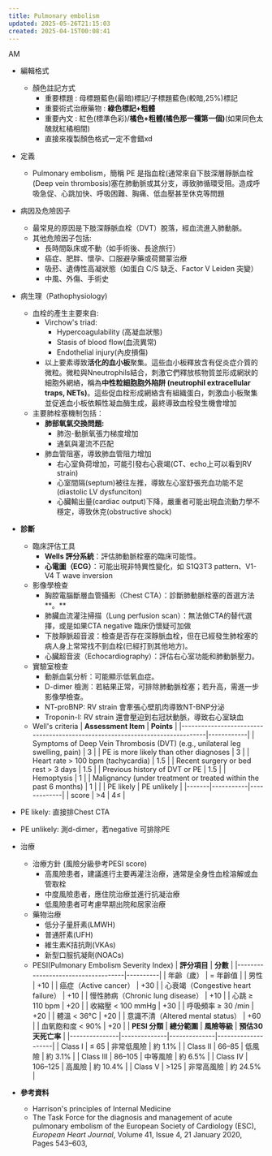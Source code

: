 ```yaml
---
title: Pulmonary embolism
updated: 2025-05-26T21:15:03
created: 2025-04-15T00:08:41
---
```


AM

- 編輯格式
  - 顏色註記方式
    - 重要標題 : 母標題藍色(最暗)標記/子標題藍色(較暗,25%)標記
    - 重要術式治療藥物 : **綠色標記+粗體**
    - 重要內文 : 紅色(標準色彩)/**橘色+粗體(橘色那一欄第一個)**(如果同色太醜就紅橘相間)
    - 直接來複製顏色格式一定不會錯xd

- 定義
  - Pulmonary embolism，簡稱 PE 是指血栓(通常來自下肢深層靜脈血栓(Deep vein thrombosis)塞在肺動脈或其分支，導致肺循環受阻。造成呼吸急促、心跳加快、呼吸困難、胸痛、低血壓甚至休克等問題
- 病因及危險因子
  - 最常見的原因是下肢深靜脈血栓（DVT）脫落，經血流進入肺動脈。
  - 其他危險因子包括:
    - 長時間臥床或不動（如手術後、長途旅行）
    - 癌症、肥胖、懷孕、口服避孕藥或荷爾蒙治療
    - 吸菸、遺傳性高凝狀態（如蛋白 C/S 缺乏、Factor V Leiden 突變）
    - 中風、外傷、手術史
- 病生理（Pathophysiology)
  - 血栓的產生主要來自:
    - Virchow's triad:
      - Hypercoagulability (高凝血狀態)
      - Stasis of blood flow(血流異常)
      - Endothelial injury(內皮損傷)
    - 以上要素導致**活化的血小板**聚集。這些血小板釋放含有促炎症介質的微粒。微粒與Nneutrophils結合，刺激它們釋放核物質並形成網狀的細胞外網絡，稱為**中性粒細胞胞外陷阱 (neutrophil extracellular traps, NETs)**。這些促血栓形成網絡含有組織蛋白，刺激血小板聚集並促進血小板依賴性凝血酶生成，最終導致血栓發生機會增加
  - 主要肺栓塞機制包括：
    - **肺部氧氣交換問題:**
      - 肺泡-動脈氧張力梯度增加
      - 通氣與灌流不匹配
    - 肺血管阻塞，導致肺血管阻力增加
      - 右心室負荷增加，可能引發右心衰竭(CT、echo上可以看到RV strain)
      - 心室間隔(septum)被往左推，導致左心室舒張充血功能不足(diastolic LV dysfunciton)
      - 心臟輸出量(cardiac output)下降，嚴重者可能出現血流動力學不穩定，導致休克(obstructive shock)
- **診斷**
  - 臨床評估工具
    - **Wells 評分系統**：評估肺動脈栓塞的臨床可能性。
    - **心電圖（ECG）**：可能出現非特異性變化，如 S1Q3T3 pattern、V1-V4 T wave inversion
  - 影像學檢查
    - 胸腔電腦斷層血管攝影（Chest CTA）：診斷肺動脈栓塞的首選方法**。**
    - 肺臟血流灌注掃描（Lung perfusion scan）：無法做CTA的替代選擇，或是如果CTA negative 臨床仍懷疑可加做
    - 下肢靜脈超音波：檢查是否存在深靜脈血栓，但在已經發生肺栓塞的病人身上常常找不到血栓(已經打到其他地方)。
    - 心臟超音波（Echocardiography）：評估右心室功能和肺動脈壓力。
  - 實驗室檢查
    - 動脈血氣分析：可能顯示低氧血症。
    - D-dimer 檢測：若結果正常，可排除肺動脈栓塞；若升高，需進一步影像學檢查。
    - NT-proBNP: RV strain 會牽張心壁肌肉導致NT-BNP分泌
    - Troponin-I: RV strain 還會壓迫到右冠狀動脈，導致右心室缺血
  - Well's criteria
| **Assessment Item**                                                          | **Points** |
|------------------------------------------------------------------------------|------------|
| Symptoms of Deep Vein Thrombosis (DVT) (e.g., unilateral leg swelling, pain) | 3          |
| PE is more likely than other diagnoses                                       | 3          |
| Heart rate \> 100 bpm (tachycardia)                                          | 1.5        |
| Recent surgery or bed rest \> 3 days                                         | 1.5        |
| Previous history of DVT or PE                                                | 1.5        |
| Hemoptysis                                                                   | 1          |
| Malignancy (under treatment or treated within the past 6 months)             | 1          |
|      | PE likely | PE unlikely |
|-------|-----------|-------------|
| score | \>4       | 4≤          |
- PE likely: 直接排Chest CTA
- PE unlikely: 測d-dimer，若negative 可排除PE

- 治療
  - 治療方針 (風險分級參考PESI score)
    - 高風險患者，建議進行主要再灌注治療，通常是全身性血栓溶解或血管取栓
    - 中度風險患者，應住院治療並進行抗凝治療
    - 低風險患者可考慮早期出院和居家治療
  - 藥物治療
    - 低分子量肝素(LMWH)
    - 普通肝素(UFH)
    - 維生素K拮抗劑(VKAs)
    - 新型口服抗凝劑(NOACs)
  - PESI(Pulmonary Embolism Severity Index)
| **評分項目**                       | **分數** |
|------------------------------------|----------|
| 年齡（歲）                         | = 年齡值 |
| 男性                               | +10      |
| 癌症（Active cancer）              | +30      |
| 心衰竭（Congestive heart failure） | +10      |
| 慢性肺病（Chronic lung disease）   | +10      |
| 心跳 ≥ 110 bpm                     | +20      |
| 收縮壓 \< 100 mmHg                 | +30      |
| 呼吸頻率 ≥ 30 /min                 | +20      |
| 體溫 \< 36°C                       | +20      |
| 意識不清（Altered mental status）  | +60      |
| 血氧飽和度 \< 90%                  | +20      |
| **PESI 分類** | **總分範圍** | **風險等級** | **預估30天死亡率** |
|---------------|--------------|--------------|--------------------|
| Class I       | ≤ 65         | 非常低風險   | 約 1.1%            |
| Class II      | 66–85        | 低風險       | 約 3.1%            |
| Class III     | 86–105       | 中等風險     | 約 6.5%            |
| Class IV      | 106–125      | 高風險       | 約 10.4%           |
| Class V       | \>125        | 非常高風險   | 約 24.5%           |

- **參考資料**
  - Harrison's principles of Internal Medicine
  - The Task Force for the diagnosis and management of acute pulmonary embolism of the European Society of Cardiology (ESC), *European Heart Journal*, Volume 41, Issue 4, 21 January 2020, Pages 543–603,

